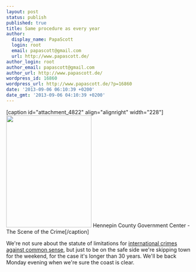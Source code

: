 ```yaml
---
layout: post
status: publish
published: true
title: Same procedure as every year
author:
  display_name: PapaScott
  login: root
  email: papascott@gmail.com
  url: http://www.papascott.de/
author_login: root
author_email: papascott@gmail.com
author_url: http://www.papascott.de/
wordpress_id: 16860
wordpress_url: http://www.papascott.de/?p=16860
date: '2013-09-06 06:10:39 +0200'
date_gmt: '2013-09-06 04:10:39 +0200'
---
```

<p>[caption id="attachment_4822" align="alignright" width="228"]<a href="http://www.papascott.de/wordpress/wp-content/uploads/2012/09/Hennepin_County_Government_Center.jpg"><img src="http://www.papascott.de/wordpress/wp-content/uploads/2012/09/Hennepin_County_Government_Center-228x300.jpg" alt="" title="Hennepin_County_Government_Center.jpg" width="228" height="300" class="size-medium wp-image-4822" /></a> Hennepin County Government Center - The Scene of the Crime[/caption]</p>
<p>We're not sure about the statute of limitations for <a href="http://www.papascott.de/archives/2000/09/06/" title="Happy Anniversary to Us">international crimes against common sense</a>, but just to be on the safe side we're skipping town for the weekend, for the case it's longer than 30 years. We'll be back Monday evening when we're sure the coast is clear.</p>

